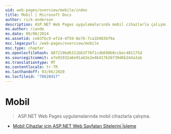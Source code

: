 ```yaml
---
uid: web-pages/overview/mobile/index
title: Mobil | Microsoft Docs
author: rick-anderson
description: ASP.NET Web Pages uygulamalarında mobil cihazlarla çalışma.
ms.author: riande
ms.date: 09/08/2014
ms.assetid: ce83fbc9-ef24-4f59-8e76-7ca1b983bf9a
msc.legacyurl: /web-pages/overview/mobile
msc.type: chapter
ms.openlocfilehash: 887219bd6311bb3f76f1cdb690b0ccbec401175d
ms.sourcegitcommit: e7e91932a6e91a63e2e46417626f39d6b244a3ab
ms.translationtype: MT
ms.contentlocale: tr-TR
ms.lasthandoff: 03/06/2020
ms.locfileid: "78628417"
---
```

# <a name="mobile"></a>Mobil

> ASP.NET Web Pages uygulamalarında mobil cihazlarla çalışma.

- [Mobil Cihazlar için ASP.NET Web Sayfaları Sitelerini İşleme](rendering-aspnet-web-pages-sites-for-mobile-devices.md)
